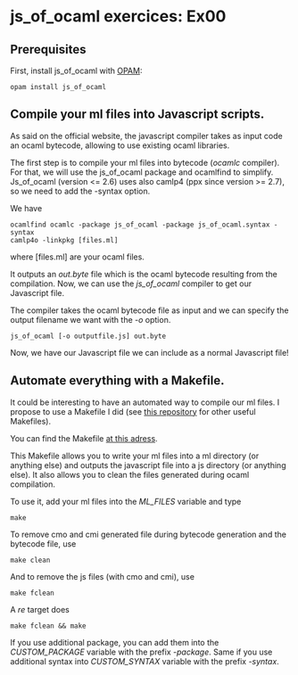 # js_of_ocaml exercices: Ex00

## Prerequisites
First, install js_of_ocaml with [OPAM](https://opam.ocaml.org/):
```
opam install js_of_ocaml
```

## Compile your ml files into Javascript scripts.

As said on the official website, the javascript compiler takes as input code an 
ocaml bytecode, allowing to use existing ocaml libraries.


The first step is to compile your ml files into bytecode (*ocamlc* compiler). For that, we will use
the js_of_ocaml package and ocamlfind to simplify. Js_of_ocaml (version <= 2.6)
uses also camlp4 (ppx since version >= 2.7), so we need to add the -syntax
option.

We have

```
ocamlfind ocamlc -package js_of_ocaml -package js_of_ocaml.syntax -syntax
camlp4o -linkpkg [files.ml]
```
where [files.ml] are your ocaml files.

It outputs an *out.byte* file which is the ocaml bytecode resulting from the
compilation. Now, we can use the *js_of_ocaml* compiler to get our Javascript
file.

The compiler takes the ocaml bytecode file as input and we can specify the
output filename we want with the *-o* option.

```
js_of_ocaml [-o outputfile.js] out.byte
```

Now, we have our Javascript file we can include as a normal Javascript file!


## Automate everything with a Makefile.

It could be interesting to have an automated way to compile our ml files. I
propose to use a Makefile I did (see [this
repository](https://github.com/dannywillems/Makefiles) for other useful
Makefiles).

You can find the Makefile [at this
adress](https://github.com/dannywillems/Makefiles/blob/master/Makefile.js.of.ocaml).

This Makefile allows you to write your ml files into a ml directory (or anything
else) and outputs the javascript file into a js directory (or anything else). It
also allows you to clean the files generated during ocaml compilation.

To use it, add your ml files into the *ML_FILES* variable and type
```
make
```

To remove cmo and cmi generated file during bytecode generation and the bytecode
file, use
```
make clean
```

And to remove the js files (with cmo and cmi), use
```
make fclean
```

A *re* target does
```
make fclean && make
```

If you use additional package, you can add them into the *CUSTOM_PACKAGE*
variable with the prefix *-package*. Same if you use additional syntax into
*CUSTOM_SYNTAX* variable with the prefix *-syntax*.
